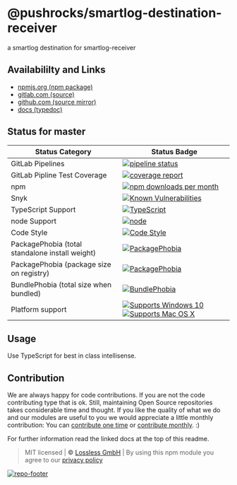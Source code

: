 # @pushrocks/smartlog-destination-receiver
a smartlog destination for smartlog-receiver

## Availabililty and Links
* [npmjs.org (npm package)](https://www.npmjs.com/package/@pushrocks/smartlog-destination-receiver)
* [gitlab.com (source)](https://gitlab.com/pushrocks/smartlog-destination-receiver)
* [github.com (source mirror)](https://github.com/pushrocks/smartlog-destination-receiver)
* [docs (typedoc)](https://pushrocks.gitlab.io/smartlog-destination-receiver/)

## Status for master

Status Category | Status Badge
-- | --
GitLab Pipelines | [![pipeline status](https://gitlab.com/pushrocks/smartlog-destination-receiver/badges/master/pipeline.svg)](https://lossless.cloud)
GitLab Pipline Test Coverage | [![coverage report](https://gitlab.com/pushrocks/smartlog-destination-receiver/badges/master/coverage.svg)](https://lossless.cloud)
npm | [![npm downloads per month](https://badgen.net/npm/dy/@pushrocks/smartlog-destination-receiver)](https://lossless.cloud)
Snyk | [![Known Vulnerabilities](https://badgen.net/snyk/pushrocks/smartlog-destination-receiver)](https://lossless.cloud)
TypeScript Support | [![TypeScript](https://badgen.net/badge/TypeScript/>=%203.x/blue?icon=typescript)](https://lossless.cloud)
node Support | [![node](https://img.shields.io/badge/node->=%2010.x.x-blue.svg)](https://nodejs.org/dist/latest-v10.x/docs/api/)
Code Style | [![Code Style](https://badgen.net/badge/style/prettier/purple)](https://lossless.cloud)
PackagePhobia (total standalone install weight) | [![PackagePhobia](https://badgen.net/packagephobia/install/@pushrocks/smartlog-destination-receiver)](https://lossless.cloud)
PackagePhobia (package size on registry) | [![PackagePhobia](https://badgen.net/packagephobia/publish/@pushrocks/smartlog-destination-receiver)](https://lossless.cloud)
BundlePhobia (total size when bundled) | [![BundlePhobia](https://badgen.net/bundlephobia/minzip/@pushrocks/smartlog-destination-receiver)](https://lossless.cloud)
Platform support | [![Supports Windows 10](https://badgen.net/badge/supports%20Windows%2010/yes/green?icon=windows)](https://lossless.cloud) [![Supports Mac OS X](https://badgen.net/badge/supports%20Mac%20OS%20X/yes/green?icon=apple)](https://lossless.cloud)

## Usage

Use TypeScript for best in class intellisense.

## Contribution

We are always happy for code contributions. If you are not the code contributing type that is ok. Still, maintaining Open Source repositories takes considerable time and thought. If you like the quality of what we do and our modules are useful to you we would appreciate a little monthly contribution: You can [contribute one time](https://lossless.link/contribute-onetime) or [contribute monthly](https://lossless.link/contribute). :)

For further information read the linked docs at the top of this readme.

> MIT licensed | **&copy;** [Lossless GmbH](https://lossless.gmbh)
| By using this npm module you agree to our [privacy policy](https://lossless.gmbH/privacy)

[![repo-footer](https://lossless.gitlab.io/publicrelations/repofooter.svg)](https://maintainedby.lossless.com)
